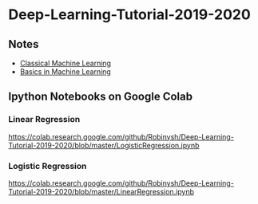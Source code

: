 # Deep-Learning-Tutorial-2019-2020

## Notes
- [Classical Machine Learning](https://docs.google.com/presentation/d/1jXfVvst3t8vOZuvORva_RsBf11-jmjDSjl8x6GI36yQ/edit?usp=sharing)
- [Basics in Machine Learning](https://docs.google.com/presentation/d/1Y0fv_HcHfeQl-QxM-DGnNS6LgeYZwO0iEUq5mGtyYlQ/edit?usp=sharing)

## Ipython Notebooks on Google Colab
### Linear Regression
https://colab.research.google.com/github/Robinysh/Deep-Learning-Tutorial-2019-2020/blob/master/LogisticRegression.ipynb

### Logistic Regression
https://colab.research.google.com/github/Robinysh/Deep-Learning-Tutorial-2019-2020/blob/master/LinearRegression.ipynb

